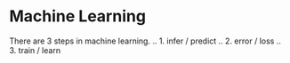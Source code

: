  # Machine Learning
 
 There are 3 steps in machine learning.
 .. 1. infer / predict
 .. 2. error / loss
 .. 3. train / learn

